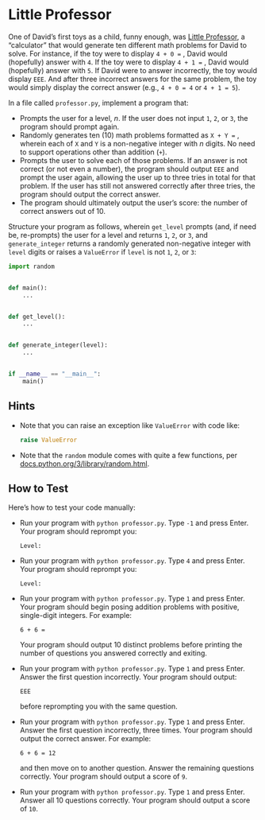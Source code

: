 # Little Professor

One of David’s first toys as a child, funny enough, was [Little Professor](https://en.wikipedia.org/wiki/Little_Professor), a “calculator” that would generate ten different math problems for David to solve. For instance, if the toy were to display `4 + 0 =` , David would (hopefully) answer with `4`. If the toy were to display `4 + 1 =` , David would (hopefully) answer with `5`. If David were to answer incorrectly, the toy would display `EEE`. And after three incorrect answers for the same problem, the toy would simply display the correct answer (e.g., `4 + 0 = 4` or `4 + 1 = 5`).

In a file called `professor.py`, implement a program that:

- Prompts the user for a level, $n$. If the user does not input `1`, `2`, or `3`, the program should prompt again.
- Randomly generates ten (10) math problems formatted as `X + Y =` , wherein each of `X` and `Y` is a non-negative integer with $n$ digits. No need to support operations other than addition (`+`).
- Prompts the user to solve each of those problems. If an answer is not correct (or not even a number), the program should output `EEE` and prompt the user again, allowing the user up to three tries in total for that problem. If the user has still not answered correctly after three tries, the program should output the correct answer.
- The program should ultimately output the user’s score: the number of correct answers out of 10.

Structure your program as follows, wherein `get_level` prompts (and, if need be, re-prompts) the user for a level and returns `1`, `2`, or `3`, and `generate_integer` returns a randomly generated non-negative integer with `level` digits or raises a `ValueError` if `level` is not `1`, `2`, or `3`:

```python
import random


def main():
    ...


def get_level():
    ...


def generate_integer(level):
    ...


if __name__ == "__main__":
    main()
```

## Hints

- Note that you can raise an exception like `ValueError` with code like:

    ```python
    raise ValueError
    ```

- Note that the `random` module comes with quite a few functions, per [docs.python.org/3/library/random.html](https://docs.python.org/3/library/random.html).

## How to Test

Here’s how to test your code manually:

- Run your program with `python professor.py`. Type `-1` and press Enter. Your program should reprompt you:

    ```
    Level:   
    ```

- Run your program with `python professor.py`. Type `4` and press Enter. Your program should reprompt you:

    ```
    Level:   
    ```

- Run your program with `python professor.py`. Type `1` and press Enter. Your program should begin posing addition problems with positive, single-digit integers. For example:

    ```
    6 + 6 =    
    ```

    Your program should output 10 distinct problems before printing the number of questions you answered correctly and exiting.

- Run your program with `python professor.py`. Type `1` and press Enter. Answer the first question incorrectly. Your program should output:

    ```
    EEE
    ```

    before reprompting you with the same question.

- Run your program with `python professor.py`. Type `1` and press Enter. Answer the first question incorrectly, three times. Your program should output the correct answer. For example:

    ```
    6 + 6 = 12
    ```

    and then move on to another question. Answer the remaining questions correctly. Your program should output a score of `9`.

- Run your program with `python professor.py`. Type `1` and press Enter. Answer all 10 questions correctly. Your program should output a score of `10`.
